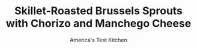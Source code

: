 ---
layout: ../../layouts/MarkdownPostLayout.astro
title: Skillet-Roasted Brussels Sprouts with Chorizo and Manchego Cheese
author: America's Test Kitchen
pubDate: 2023-03-15
description: "Spice up your relationship with this classic winter vegetable."
image_url: https://res.cloudinary.com/hksqkdlah/image/upload/ar_1:1,c_fill,dpr_2.0,f_auto,fl_lossy.progressive.strip_profile,g_faces:auto,q_auto:low,w_344/SFS_SkilletRoastedBrusselsSproutsChorizoManchego_033_iwbjs8
tags: ["Side Dishes","Vegetables","Pork","Cheese","Weeknight","Thanksgiving","Holiday"]
calories: 1828
protein: 20
carbohydrates: 25
fats: 
fiber: 9
ingredients: ["5 ounces, Spanish-style chorizo sausage, quartered lengthwise and sliced crosswise ¼ inch thick","¼ cup, extra-virgin olive oil","4 , garlic cloves, sliced thin","2 pounds, brussels sprouts, trimmed and quartered through stem end","1½ teaspoons, smoked paprika","1½ teaspoons, table salt","¾ teaspoon, pepper","1 tablespoon, sherry vinegar","2 teaspoons, honey","2 ounces, Manchego cheese, shredded (½ cup)"]
serves: 4
time: "40 minutes"
instructions: ["Combine chorizo, oil, and garlic in 12-inch nonstick skillet. Cook over medium heat until oil is bright red and garlic is just beginning to brown, about 6 minutes. Off heat, using slotted spoon, transfer chorizo and garlic to bowl; set aside.","Add brussels sprouts, paprika, salt, and pepper to oil in skillet and stir to combine. Cover and cook over medium-high heat, stirring occasionally, until brussels sprouts are bright green and starting to brown, 5 to 7 minutes.","Uncover and continue to cook, stirring occasionally, until brussels sprouts are well browned in spots and tender, 5 to 7 minutes longer. Off heat, stir in vinegar, honey, and chorizo mixture. Transfer to serving platter, sprinkle with Manchego, and serve."]
nutrition: ["1072 mg Potassium","289 mg Phosphorus","217 mg Calcium","4 mg Iron","66 mg Magnesium","703 mg Sodium","2 mg Zinc","32 g Fat","3 mg Niacin (B3)","17 g Monounsaturated","3 g Polyunsaturated","193 mg Vitamin C","48 mg Cholesterol","10 g Saturated","9 g Fiber","139 µg Folate (food)","8 g Sugars","412 µg Vitamin K","217 g Water","25 g Carbs","139 µg Folate equivalent (total)","20 g Protein","4 mg Vitamin E","118 µg Vitamin A","457 kcal Energy","2 g Sugars, added","1828 calories"]
notes: "Look for brussels sprouts that are similar in size, with small, tight heads that are no more than 1½ inches in diameter. If you have any very small brussels sprouts, cut them in half rather than quarter them. We call for a dry-cured Spanish-style chorizo for this recipe, not the fresh Mexican variety. Manchego is a Spanish sheeps-milk cheese; its sold in both fresher and more aged varieties, and either will work well here. If you cant find Manchego, you can substitute Pecorino Romano or extra-sharp cheddar cheese."
---